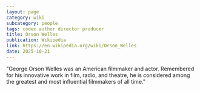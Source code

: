 ```yaml
---
layout: page
category: wiki
subcategory: people
tags: codex author director producer
title: Orson Welles
publication: Wikipedia
link: https://en.wikipedia.org/wiki/Orson_Welles
date: 2025-10-21
---
```


"George Orson Welles was an American filmmaker and actor. Remembered for his innovative work in film, radio, and theatre, he is considered among the greatest and most influential filmmakers of all time."
